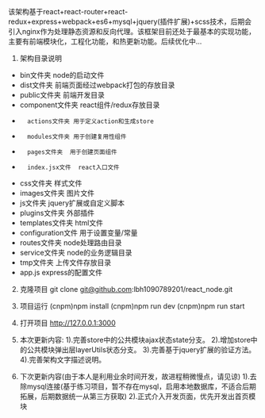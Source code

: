 该架构基于react+react-router+react-redux+express+webpack+es6+mysql+jquery(插件扩展)+scss技术，后期会引入nginx作为处理静态资源和反向代理。该框架目前还处于最基本的实现功能，主要有前端模块化，工程化功能，和热更新功能。后续优化中...

1. 架构目录说明
- bin文件夹 node的启动文件
- dist文件夹 前端页面经过webpack打包的存放目录
- public文件夹 前端开发目录
-   component文件夹 react组件/redux存放目录
-       actions文件夹 用于定义action和生成store
-       modules文件夹 用于创建复用性组件
-       pages文件夹  用于创建页面组件
-       index.jsx文件  react入口文件
-   css文件夹 样式文件
-   images文件夹 图片文件
-   js文件夹 jquery扩展或自定义脚本
-   plugins文件夹 外部插件
-   templates文件夹 html文件
-   configuration文件  用于设置变量/常量
- routes文件夹 node处理路由目录
- service文件夹 node的业务逻辑目录
- tmp文件夹 上传文件存放目录
- app.js express的配置文件

2. 克隆项目
	git clone git@github.com:lbh1090789201/react_node.git

3. 项目运行
	(cnpm)npm install 
	(cnpm)npm run dev
	(cnpm)npm run start

4. 打开项目
http://127.0.0.1:3000

5. 本次更新内容: 
	1).完善store中的公共模块ajax状态state分支。
	2).增加store中的公共模块弹出层layerUtils状态分支。
	3).完善基于jquery扩展的验证方法。
	4).完善架构文字描述说明。
6.	下次更新内容(由于本人是利用业余时间开发，故进程稍微慢点，请见谅)
	1).去除mysql连接(基于练习项目，暂不存在mysql，启用本地数据库，不适合后期拓展，后期数据统一从第三方获取)
	2).正式介入开发页面，优先开发出首页模块


